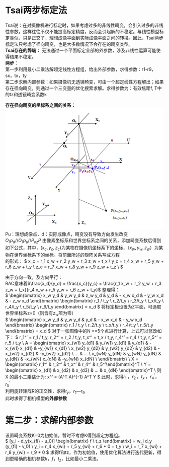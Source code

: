 # Tsai两步标定法

Tsai说：在对摄像机进行标定时，如果考虑过多的非线性畸变，会引入过多的非线性参数，这样往往不仅不能提高标定精度，反而会引起解的不稳定。与线性模型标定类似，只是正交了，理想成像平面到实际成像平面之间的转换。因此，Tsai两步标定法只考虑了径向畸变，也是大多数情况下会存在的畸变类型。  
**Tsai存在的弊端：** 无法通过一个平面标定全部的外参数，涉及非线性运算可能使得结果不稳定。  
**两步**：  
第一步利用最小二乘法解超定线性方程组，给出外部参数，求得参数：r1-r9，sx，tx，ty  
第二步求解内部参数：如果摄像机无透镜畸变，可由一个超定线性方程解出；如果存在径向畸变，则通过一个三变量的优化搜索求解。求得参数为：有效焦距f, T中的tz和透镜畸变系数k  

**存在径向畸变的坐标系之间的关系：**  
![](zbx.png)  
Pu：理想成像点，d：实际成像点，畸变没有导致方向发生改变  
$O_1p_d // O_1p_u // P_{oz} P$
由像素坐标系和世界坐标系之间的关系，添加畸变系数后得到如下公式，其中，$(x_c,y_c,z_c)$为某物在摄像机坐标系下的坐标，$（x_w,y_w,z_w）$为某物在世界坐标系下的坐标。将前面所述的矩阵关系写成方程  
的形式：
$ 
x_c = r_1 x_w + r_2 y_w + r_3 z_w + t_x \\
y_c = r_4 x_w + r_5 y_w + r_6 z_w + t_y \\
z_c = r_7 x_w + r_8 y_w + r_9 z_w + t_z \\
$

由于方向一致，及方向平行：  
RAC意味着$\frac{x_d}{y_d} = \frac{x_c}{y_c} = \frac{r_1 x_w + r_2 y_w + r_3 z_w + t_x}{r_4 x_w + r_5 y_w + r_6 z_w + t_y}$
整理得：  
$
\begin{bmatrix} x_w y_d & y_w y_d & z_w y_d & y_d & - x_w x_d & - y_w x_d & - z_w x_d \end{bmatrix}
\begin{bmatrix} r_1 / t_y \\ r_2/t_y \\ r_3/t_y \\ t_x/t_y \\ r_4/t_y \\ r_5/t_y \\ r_6/t_y \end{bmatrix} = x_d
$
将标定板设置为Z平面，可选取世界坐标系z=0（则含有$z_w$项为零）  
$
\begin{bmatrix} x_w y_d & y_w y_d & y_d & - x_w x_d & - y_w x_d \end{bmatrix}
\begin{bmatrix} r_1 / t_y \\ r_2/t_y \\ t_x/t_y \\ r_4/t_y \\ r_5/t_y \end{bmatrix} = x_d
$
对于一张图像中的N >=5个点进行计算，上式可以修改如下：
$
r_1^’ = r_1 / t_y, r_2^’ = r_2 / t_y, t_x^’ = t_x / t_y, r_4^’ = r_4 / t_y, r_5^’ = r_5 / t_y \\
A = \begin{bmatrix}
x_{w1} y_{d1} & y_{w1} y_{d1} & y_{d1} & -x_{w1} x_{d1} & -y_{w1} x_{d1} \\
x_{w2} y_{d2} & y_{w2} y_{d2} & y_{d2} & -x_{w2} x_{d2} & -y_{w2} x_{d2} \\
... & ... \\
x_{wN} y_{dN} & y_{wN} y_{dN} & y_{dN} & -x_{wN} x_{dN} & -y_{wN} x_{dN} \\
\end{bmatrix} \\
X = \begin{bmatrix} r_1^’ & r_2^’ & t_x^’ & r_4^’ & r_5^’\end{bmatrix}^T \\
Y = \begin{bmatrix} x_{d1} & x_{d2}  & x_{d3} & ... & x_{dN} \end{bmatrix}^T \\
则 X 的最小二乘估计为: x^’ = (A^T A)^{-1} A^T Y
$
此时，求得$r_1^’，r_2^’，t_x^’，r_4^’，r_5^’$  
利用旋转矩阵R的正交性，求得$t_y，r_1—r_9$  
此时求得了相机模型的**外部参数**  

# 第二步：求解内部参数  
设置畸变系数K=0为初始值，暂时不考虑K得到超定方程组。  
$
[y_i - d_y(x_{fi} - u_0)] \begin{bmatrix} f \\ t_z \end{bmatrix} = w_i d_y (y_{fi} - v_0) \\
y_i = r_4 x_{wi} + r_5 y_{wi} + r_6 * 0 + t_y \\
w_i = r_7 x_{wi} + r_8 y_{wi} + r_9 * 0 
$
求得f和tz，作为初始值，使用优化算法进行迭代更新，得到更精确的相机参数$k，f，t_z$，比如最小二乘法。
